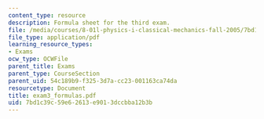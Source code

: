 ```yaml
---
content_type: resource
description: Formula sheet for the third exam.
file: /media/courses/8-01l-physics-i-classical-mechanics-fall-2005/7bd1c39c59e62613e9013dccbba12b3b_exam3_formulas.pdf
file_type: application/pdf
learning_resource_types:
- Exams
ocw_type: OCWFile
parent_title: Exams
parent_type: CourseSection
parent_uid: 54c189b9-f325-3d7a-cc23-001163ca74da
resourcetype: Document
title: exam3_formulas.pdf
uid: 7bd1c39c-59e6-2613-e901-3dccbba12b3b
---
```

